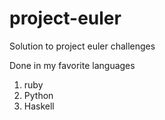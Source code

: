 # project-euler
Solution to project euler challenges

Done in my favorite languages
1. ruby
2. Python
3. Haskell
